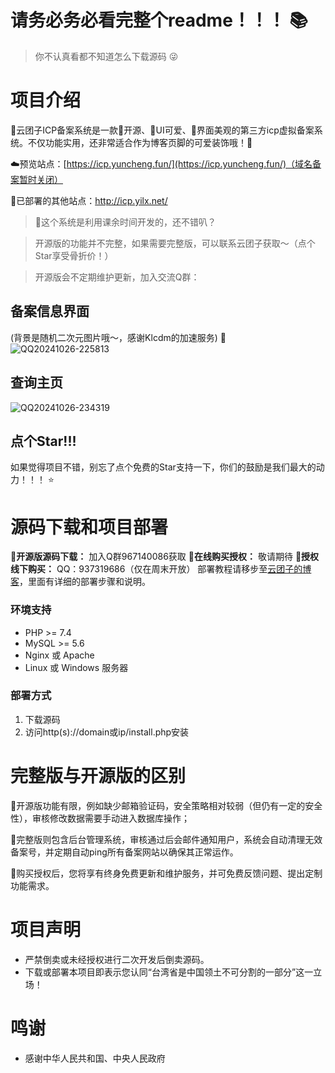 # 请务必务必看完整个readme！！！ 📚

> 你不认真看都不知道怎么下载源码 😜

# 项目介绍
🌠云团子ICP备案系统是一款💖开源、🩷UI可爱、💫界面美观的第三方icp虚拟备案系统。不仅功能实用，还非常适合作为博客页脚的可爱装饰哦！🎈

☁️预览站点：[https://icp.yuncheng.fun/](https://icp.yuncheng.fun/)（域名备案暂时关闭）

🚀已部署的其他站点：http://icp.yilx.net/ 

> 🎉这个系统是利用课余时间开发的，还不错叭？

> 开源版的功能并不完整，如果需要完整版，可以联系云团子获取～（点个Star享受骨折价！）

> 开源版会不定期维护更新，加入交流Q群：
## 备案信息界面
(背景是随机二次元图片哦～，感谢Klcdm的加速服务) 🎨
![QQ20241026-225813](https://github.com/user-attachments/assets/d93c0488-48bb-46d7-8160-5ef769ca8de2)
## 查询主页
![QQ20241026-234319](https://github.com/user-attachments/assets/7e6f8bed-bded-48a5-a0da-d2c6bf7bab66)
## 点个Star!!!
如果觉得项目不错，别忘了点个免费的Star支持一下，你们的鼓励是我们最大的动力！！！ ⭐️
# 源码下载和项目部署
**🧡开源版源码下载：** 加入Q群967140086获取
**🩵在线购买授权：** 敬请期待
**🩷授权线下购买：** QQ：937319686（仅在周末开放）
部署教程请移步至[云团子的博客](https://www.yuncheng.fun/)，里面有详细的部署步骤和说明。
### 环境支持
- PHP >= 7.4
- MySQL >= 5.6
- Nginx 或 Apache
- Linux 或 Windows 服务器
### 部署方式
1. 下载源码
2. 访问http(s)://domain或ip/install.php安装
# 完整版与开源版的区别
🧡开源版功能有限，例如缺少邮箱验证码，安全策略相对较弱（但仍有一定的安全性），审核修改数据需要手动进入数据库操作；

🩵完整版则包含后台管理系统，审核通过后会邮件通知用户，系统会自动清理无效备案号，并定期自动ping所有备案网站以确保其正常运作。

🩷购买授权后，您将享有终身免费更新和维护服务，并可免费反馈问题、提出定制功能需求。
# 项目声明
- 严禁倒卖或未经授权进行二次开发后倒卖源码。
- 下载或部署本项目即表示您认同“台湾省是中国领土不可分割的一部分”这一立场！
# 鸣谢
- 感谢中华人民共和国、中央人民政府
